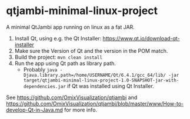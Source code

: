 # qtjambi-minimal-linux-project
A minimal QtJambi app running on linux as a fat JAR.

1. Install Qt, using e.g. the Qt Installer: https://www.qt.io/download-qt-installer
2. Make sure the Version of Qt and the version in the POM match.
3. Build the project: `mvn clean install`
4. Run the app using Qt path as library path.
   * Probably `java -Djava.library.path=/home/USERNAME/Qt/6.4.1/gcc_64/lib/ -jar target/qtjambi-minimal-linux-project-1.0-SNAPSHOT-jar-with-dependencies.jar` if Qt was installed using Qt Installer.

See https://github.com/OmixVisualization/qtjambi and https://github.com/OmixVisualization/qtjambi/blob/master/www/How-to-develop-Qt-in-Java.md for more info.